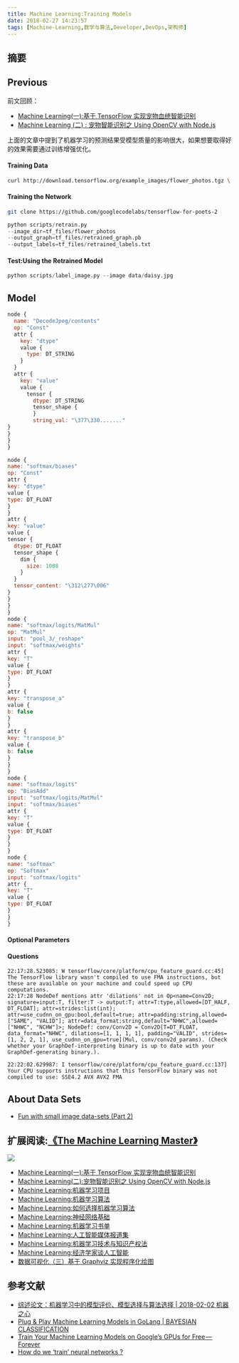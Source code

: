 ```yaml
---
title: Machine Learning:Training Models
date: 2018-02-27 14:23:57
tags: [Machine-Learning,数学与算法,Developer,DevOps,架构师]
---
```

## 摘要

<!--more-->

## Previous

前文回顾：
- [Machine Learning(一):基于 TensorFlow 实现宠物血统智能识别](https://riboseyim.github.io/2018/01/17/Machine-Learning-TensorFlow/)
- [Machine Learning (二) : 宠物智能识别之 Using OpenCV with Node.js](https://riboseyim.github.io/2018/01/15/Machine-Learning-OpenCV/)

上面的文章中提到了机器学习的预测结果受模型质量的影响很大，如果想要取得好的效果需要通过训练增强优化。


#### Training Data
```bash
curl http://download.tensorflow.org/example_images/flower_photos.tgz \| tar xz -C tf_files
```

#### Training the Network

```bash
git clone https://github.com/googlecodelabs/tensorflow-for-poets-2
```

```python
python scripts/retrain.py
--image_dir=tf_files/flower_photos
--output_graph=tf_files/retrained_graph.pb
--output_labels=tf_files/retrained_labels.txt
```

#### Test:Using the Retrained Model

```python
python scripts/label_image.py --image data/daisy.jpg
```

## Model
```js
node {
  name: "DecodeJpeg/contents"
  op: "Const"
  attr {
    key: "dtype"
    value {
      type: DT_STRING
    }
  }
  attr {
    key: "value"
    value {
      tensor {
        dtype: DT_STRING
        tensor_shape {
        }
        string_val: "\377\330......."
}
}
}
}

node {
name: "softmax/biases"
op: "Const"
attr {
key: "dtype"
value {
type: DT_FLOAT
}
}
attr {
key: "value"
value {
tensor {
  dtype: DT_FLOAT
  tensor_shape {
    dim {
      size: 1008
    }
  }
  tensor_content: "\312\277\006"
}
}
}
}
node {
name: "softmax/logits/MatMul"
op: "MatMul"
input: "pool_3/_reshape"
input: "softmax/weights"
attr {
key: "T"
value {
type: DT_FLOAT
}
}
attr {
key: "transpose_a"
value {
b: false
}
}
attr {
key: "transpose_b"
value {
b: false
}
}
}
node {
name: "softmax/logits"
op: "BiasAdd"
input: "softmax/logits/MatMul"
input: "softmax/biases"
attr {
key: "T"
value {
type: DT_FLOAT
}
}
}
node {
name: "softmax"
op: "Softmax"
input: "softmax/logits"
attr {
key: "T"
value {
type: DT_FLOAT
}
}
}
```

#### Optional Parameters

#### Questions

```
22:17:28.523085: W tensorflow/core/platform/cpu_feature_guard.cc:45] The TensorFlow library wasn't compiled to use FMA instructions, but these are available on your machine and could speed up CPU computations.
22:17:28 NodeDef mentions attr 'dilations' not in Op<name=Conv2D; signature=input:T, filter:T -> output:T; attr=T:type,allowed=[DT_HALF, DT_FLOAT]; attr=strides:list(int); attr=use_cudnn_on_gpu:bool,default=true; attr=padding:string,allowed=["SAME", "VALID"]; attr=data_format:string,default="NHWC",allowed=["NHWC", "NCHW"]>; NodeDef: conv/Conv2D = Conv2D[T=DT_FLOAT, data_format="NHWC", dilations=[1, 1, 1, 1], padding="VALID", strides=[1, 2, 2, 1], use_cudnn_on_gpu=true](Mul, conv/conv2d_params). (Check whether your GraphDef-interpreting binary is up to date with your GraphDef-generating binary.).

22:22:02.629987: I tensorflow/core/platform/cpu_feature_guard.cc:137] Your CPU supports instructions that this TensorFlow binary was not compiled to use: SSE4.2 AVX AVX2 FMA
```

## About Data Sets
- [Fun with small image data-sets (Part 2)](https://towardsdatascience.com/fun-with-small-image-data-sets-part-2-54d683ca8c96)

## 扩展阅读:[《The Machine Learning Master》](https://www.gitbook.com/book/riboseyim/machine-learning)
![](http://p11slcnom.bkt.clouddn.com/banner-MLM-201803.png)
- [Machine Learning(一):基于 TensorFlow 实现宠物血统智能识别](https://riboseyim.github.io/2018/01/17/Machine-Learning-TensorFlow/)
- [Machine Learning(二):宠物智能识别之 Using OpenCV with Node.js](https://riboseyim.github.io/2018/01/15/Machine-Learning-OpenCV/)
- [Machine Learning:机器学习项目](https://riboseyim.github.io/2018/02/09/Machine-Learning-Projects/)
- [Machine Learning:机器学习算法](https://riboseyim.github.io/2018/02/10/Machine-Learning-Algorithms/)
- [Machine Learning:如何选择机器学习算法](https://riboseyim.github.io/2018/04/02/Machine-Learning-Algorithms-Sheet/)
- [Machine Learning:神经网络基础](https://riboseyim.github.io/2018/05/07/Machine-Learning-Neural-Network)
- [Machine Learning:机器学习书单](https://riboseyim.github.io/2018/01/25/Machine-Learning-Books/)
- [Machine Learning:人工智能媒体报道集](https://riboseyim.github.io/2017/08/29/Machine-Learning-News)
- [Machine Learning:机器学习技术与知识产权法](https://riboseyim.github.io/2018/02/16/Machine-Learning-Law/)
- [Machine Learning:经济学家谈人工智能](https://riboseyim.github.io/2018/03/09/Machine-Learning-Economist/)
- [数据可视化（三）基于 Graphviz 实现程序化绘图](https://riboseyim.github.io/2017/09/15/Visualization-Graphviz/)


## 参考文献
- [综述论文：机器学习中的模型评价、模型选择与算法选择 | 2018-02-02 机器之心](https://mp.weixin.qq.com/s/J75ZdrNCSwBO1y9o84THQg)
- [Plug & Play Machine Learning Models in GoLang |  BAYESIAN CLASSIFICATION](https://dev.to/michaeljtaylor0/plug--play-machine-learning-models-in-golang--fc0)
- [Train Your Machine Learning Models on Google’s GPUs for Free — Forever](https://hackernoon.com/train-your-machine-learning-models-on-googles-gpus-for-free-forever-a41bd309d6ad)
- [How do we ‘train’ neural networks ?](https://towardsdatascience.com/how-do-we-train-neural-networks-edd985562b73)
